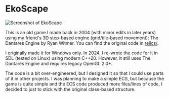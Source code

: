 # EkoScape

![Screenshot of EkoScape](https://github.com/user-attachments/assets/5fb2cde1-719f-437f-a980-bbbf2cdd89bb)

This is an old game I made back in 2004 (with minor edits in later years) using my friend's 3D step-based engine (grid/tile-based movement): The Dantares Engine by Ryan Witmer. You can find the original code in [relics/](relics/).

I originally made it for Windows only. In 2024, I re-wrote the code for it in SDL (tested on Linux) using modern C++20. However, it still uses The Dantares Engine and requires legacy OpenGL 2.0+.

The code is a bit over-engineered, but I designed it so that I could use parts of it in other projects. I was planning to make a simple ECS, but because the game is quite simple and the ECS code produced more files/lines of code, I decided to just to stick with the original class-based structure.
